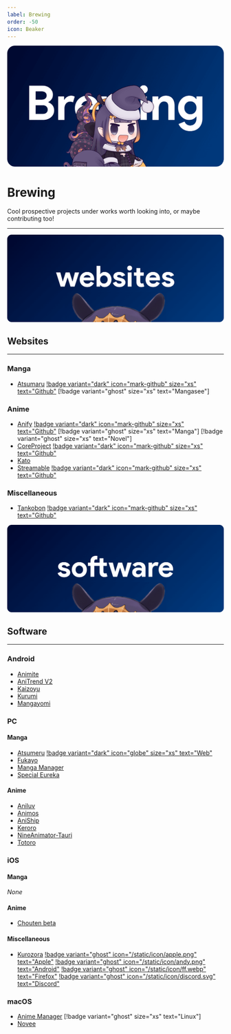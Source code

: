```yaml
---
label: Brewing
order: -50
icon: Beaker
---
```

![](/static/thumb/brew.png)
# Brewing
Cool prospective projects under works worth looking into, or maybe contributing too!
___

![](/static/banner/sites.png)
 ## Websites
 ___

### Manga
- [Atsumaru](https://atsu.moe/) [!badge variant="dark" icon="mark-github" size="xs" text="Github"](https://github.com/TheUndo/Atsumaru) [!badge variant="ghost" size="xs" text="Mangasee"]


### Anime
- [Anify](https://anify.tv/) [!badge variant="dark" icon="mark-github" size="xs" text="Github"](https://github.com/Eltik/Anify-Frontend) [!badge variant="ghost" size="xs" text="Manga"] [!badge variant="ghost" size="xs" text="Novel"]
- [CoreProject](https://coreproject.moe/anime) [!badge variant="dark" icon="mark-github" size="xs" text="Github"](https://github.com/baseplate-admin/CoreProject)
- [Kato](https://kato.to/home)
- [Streamable](https://streamable.moe/) [!badge variant="dark" icon="mark-github" size="xs" text="Github"](https://github.com/StreamAble-Team/StreamAble-website)


### Miscellaneous
- [Tankobon](https://tankobon.net/) [!badge variant="dark" icon="mark-github" size="xs" text="Github"](https://github.com/crxssed7/tankobon)


![](/static/banner/software.png)
## Software
___

### Android
- [Animite](https://github.com/imashnake0/Animite)
- [AniTrend V2](https://github.com/AniTrend/anitrend-v2)
- [Kaizoyu](https://github.com/astarivi/Kaizoyu)
- [Kurumi](https://github.com/subrotokumar/kurumi)
- [Mangayomi](https://github.com/kodjodevf/mangayomi)

### PC

#### Manga
- [Atsumeru](https://github.com/AtsumeruDev/Atsumeru) [!badge variant="dark" icon="globe" size="xs" text="Web"](https://atsumeru.xyz/)
- [Fukayo](https://github.com/JiPaix/Fukayo/)
- [Manga Manager](https://github.com/MangaManagerORG/Manga-Manager)
- [Special Eureka](https://github.com/tonymushah/special-eureka)

#### Anime
- [Aniluv](https://github.com/wovnep/aniluv)
- [Animos](https://github.com/Nectres/animos)
- [AniShip](https://github.com/progzone122/AniShip)
- [Keroro](https://github.com/hotsno/keroro)
- [NineAnimator-Tauri](https://github.com/Layendan/NineAnimator-Tauri)
- [Totoro](https://github.com/insomniachi/Totoro)


### iOS

#### Manga
*None*

#### Anime
- [Chouten beta](https://testflight.apple.com/join/Cg1rAPB8)

#### Miscellaneous
- [Kurozora](https://kurozora.app/welcome) [!badge variant="ghost" icon="/static/icon/apple.png" text="Apple"](https://github.com/Kurozora/kurozora-app) [!badge variant="ghost" icon="/static/icon/andy.png" text="Android"](https://github.com/Kurozora/kurozora-android) [!badge variant="ghost" icon="/static/icon/ff.webp" text="Firefox"](https://addons.mozilla.org/en-US/firefox/addon/anime-watch-parties/) [!badge variant="ghost" icon="/static/icon/discord.svg" text="Discord"](https://github.com/Kurozora/kurozora-discord-bot) 


### macOS
- [Anime Manager](https://github.com/anma-dev/Anime-Manager) [!badge variant="ghost" size="xs" text="Linux"]
- [Novee](https://github.com/ZhichGaming/Novee)
